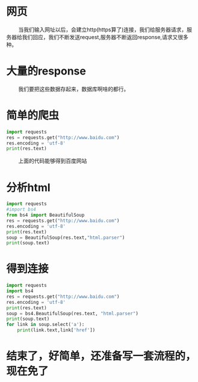 
# 网页
&emsp;&emsp; 当我们输入网址以后，会建立http(https算了)连接，我们给服务器请求，服务器给我们回应，我们不断发送request,服务器不断返回response,请求又很多种。

# 大量的response
&emsp;&emsp; 我们要把这些数据存起来，数据库啊啥的都行。

# 简单的爬虫
```py
import requests
res = requests.get("http://www.baidu.com")
res.encoding = 'utf-8'
print(res.text)
```
&emsp;&emsp; 上面的代码能够得到百度网站

# 分析html
```py
import requests
#import bs4
from bs4 import BeautifulSoup
res = requests.get("http://www.baidu.com")
res.encoding = 'utf-8'
print(res.text)
soup = BeautifulSoup(res.text,"html.parser")
print(soup.text)
```

# 得到连接
```py
import requests
import bs4
res = requests.get("http://www.baidu.com")
res.encoding = 'utf-8'
print(res.text)
soup = bs4.BeautifulSoup(res.text, "html.parser")
print(soup.text)
for link in soup.select('a'):
    print(link.text,link['href'])
```

# 结束了，好简单，还准备写一套流程的，现在免了

